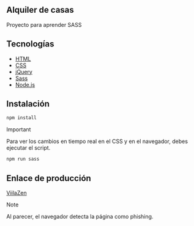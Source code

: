## Alquiler de casas

Proyecto para aprender SASS

## Tecnologías

-   [HTML](https://www.w3.org/html/)
-   [CSS](https://www.w3.org/Style/CSS/)
-   [jQuery](https://jquery.com/)
-   [Sass](https://sass-lang.com/)
-   [Node.js](https://nodejs.org/en/)

## Instalación

```bash
npm install
```

> [!IMPORTANT]
> Para ver los cambios en tiempo real en el CSS y en el navegador, debes ejecutar el script.

```bash
npm run sass
```

## Enlace de producción

[ViilaZen](https://erick-mf.github.io/alquiler-casas/)

> [!NOTE]
> Al parecer, el navegador detecta la página como phishing.
